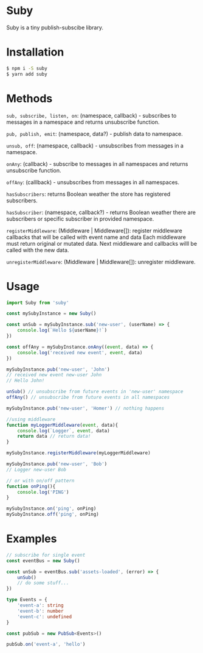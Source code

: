 Suby
===

Suby is a tiny publish-subscibe library.

# Installation
```bash
$ npm i -S suby
$ yarn add suby
```

# Methods
```sub, subscribe, listen, on```: (namespace, callback) - subscribes to messages in a namespace and returns unsubscribe function.

```pub, publish, emit```: (namespace, data?) - publish data to namespace.

```unsub, off```: (namespace, callback) - unsubscribes from messages in a namespace.

```onAny```: (callback) - subscribe to messages in all namespaces and returns unsubscribe function.

```offAny```: (calllback) - unsubscribes from messages in all namespaces.

```hasSubscribers```: returns Boolean weather the store has registered subscribers.

```hasSubscriber```: (namespace, callback?) - returns Boolean weather there are subscribers or specific subscriber in provided namespace.

```registerMiddleware```: (Middleware | Middleware[]): register middleware callbacks that will be called with event name and data
Each middleware must return original or mutated data. Next middleware and callbacks willl be called with the new data.

```unregisterMiddleware```: (Middleware | Middleware[]): unregister middleware.

# Usage
```js
import Suby from 'suby'

const mySubyInstance = new Suby()

const unSub = mySubyInstance.sub('new-user', (userName) => {
    console.log(`Hello ${userName}!`)
})

const offAny = mySubyInstance.onAny((event, data) => {
    console.log('received new event', event, data)
})

mySubyInstance.pub('new-user', 'John')
// received new event new-user John
// Hello John!

unSub() // unsubscribe from future events in 'new-user' namespace
offAny() // unsubscribe from future events in all namespaces

mySubyInstance.pub('new-user', 'Homer') // nothing happens

//using middleware
function myLoggerMiddleware(event, data){
    console.log(`Logger`, event, data)
    return data // return data!
}

mySubyInstance.registerMiddleware(myLoggerMiddleware)

mySubyInstance.pub('new-user', 'Bob')
// Logger new-user Bob

// or with on/off pattern
function onPing(){
    console.log('PING')
}

mySubyInstance.on('ping', onPing)
mySubyInstance.off('ping', onPing)

```

# Examples
```js
// subscribe for single event
const eventBus = new Suby()

const unSub = eventBus.sub('assets-loaded', (error) => {
    unSub()
    // do some stuff...
})
```

```ts
type Events = {
	'event-a': string
	'event-b': number
	'event-c': undefined
}

const pubSub = new PubSub<Events>()

pubSub.on('event-a', 'hello')
```
